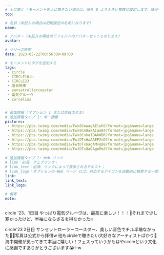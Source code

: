 ```yaml
---
# 上に置く (モーメントを上に置きたい場合は、値を 0 より大きい整数に設定します。値が小さいほど前が高くなります。たとえば、1 はモーメントを上に置きます)
top: 

# 名前（未記入の場合は初期設定の名前になります）
name:

# アバター（未記入の場合はデフォルトのアバターセットとなります）
avatar:

# リリース時間
date: 2023-05-22T00:56:00+09:00

# モーメントにタグを追加する
tags:
 - circle
 - CIRCLE10th
 - CIRCLE23
 - 落日飛車
 - sunsetrollercoaster
 - 電気グルーヴ
 - cornelius


# 追加情報 (オプション 1 または空白のまま)
# 追加情報タイプ 1: 単一画像
pictures:
 - https://pbs.twimg.com/media/Fwk0CmwagAEleHS?format=jpg&name=large
 - https://pbs.twimg.com/media/Fwk0Cm0akAIaeB4?format=jpg&name=large
 - https://pbs.twimg.com/media/Fwk0CnkaIBAkWBR?format=jpg&name=large
 - https://pbs.twimg.com/media/FwtDTx6aAAEPZnD?format=jpg&name=large
 - https://pbs.twimg.com/media/FwtDTx6agAMvqB8?format=jpg&name=large
 - https://pbs.twimg.com/media/FwtDTx8aQAguMm3?format=jpg&name=large
 
# 追加情報タイプ 2: Web リンク
# link：必須、ウェブリンク；
# link_text：必須、リンクによって表示されるテキスト；
# link_logo：オプションの Web ページ ロゴ。対応するアイコンを自動的に検索する一部の Web サイトをサポートするようになりました。自分でアイコンを追加する必要はありません
link:
link_text:
link_logo:

# 備考
note:
---
```


<!-- 以下にテキストを書き始めます -->
circle '23、1日目
やっぱり電気グルーヴは、最高に楽しい！！！🥳それまで少し寒かったけど、半袖にならざるを得なかった🔥

circle'23 2日目
サンセットローラーコースター、美しい音色でチル半端なかった🥹✨写真は公式から拝借w
他もcircleで聴きたい大好きなアーティストばかり🫶
海中開催が戻ってきて本当に嬉しい！フェスっていうかもはやcircleという文化に感謝ですありがとうございます😭✨w
